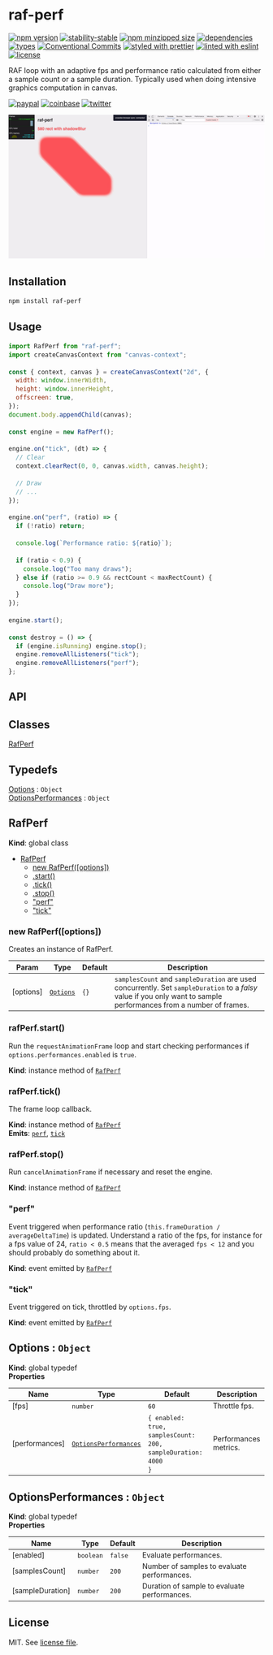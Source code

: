 # raf-perf

[![npm version](https://img.shields.io/npm/v/raf-perf)](https://www.npmjs.com/package/raf-perf)
[![stability-stable](https://img.shields.io/badge/stability-stable-green.svg)](https://www.npmjs.com/package/raf-perf)
[![npm minzipped size](https://img.shields.io/bundlephobia/minzip/raf-perf)](https://bundlephobia.com/package/raf-perf)
[![dependencies](https://img.shields.io/librariesio/release/npm/raf-perf)](https://github.com/dmnsgn/raf-perf/blob/main/package.json)
[![types](https://img.shields.io/npm/types/raf-perf)](https://github.com/microsoft/TypeScript)
[![Conventional Commits](https://img.shields.io/badge/Conventional%20Commits-1.0.0-fa6673.svg)](https://conventionalcommits.org)
[![styled with prettier](https://img.shields.io/badge/styled_with-Prettier-f8bc45.svg?logo=prettier)](https://github.com/prettier/prettier)
[![linted with eslint](https://img.shields.io/badge/linted_with-ES_Lint-4B32C3.svg?logo=eslint)](https://github.com/eslint/eslint)
[![license](https://img.shields.io/github/license/dmnsgn/raf-perf)](https://github.com/dmnsgn/raf-perf/blob/main/LICENSE.md)

RAF loop with an adaptive fps and performance ratio calculated from either a sample count or a sample duration. Typically used when doing intensive graphics computation in canvas.

[![paypal](https://img.shields.io/badge/donate-paypal-informational?logo=paypal)](https://paypal.me/dmnsgn)
[![coinbase](https://img.shields.io/badge/donate-coinbase-informational?logo=coinbase)](https://commerce.coinbase.com/checkout/56cbdf28-e323-48d8-9c98-7019e72c97f3)
[![twitter](https://img.shields.io/twitter/follow/dmnsgn?style=social)](https://twitter.com/dmnsgn)

![](https://raw.githubusercontent.com/dmnsgn/raf-perf/main/screenshot.gif)

## Installation

```bash
npm install raf-perf
```

## Usage

```js
import RafPerf from "raf-perf";
import createCanvasContext from "canvas-context";

const { context, canvas } = createCanvasContext("2d", {
  width: window.innerWidth,
  height: window.innerHeight,
  offscreen: true,
});
document.body.appendChild(canvas);

const engine = new RafPerf();

engine.on("tick", (dt) => {
  // Clear
  context.clearRect(0, 0, canvas.width, canvas.height);

  // Draw
  // ...
});

engine.on("perf", (ratio) => {
  if (!ratio) return;

  console.log(`Performance ratio: ${ratio}`);

  if (ratio < 0.9) {
    console.log("Too many draws");
  } else if (ratio >= 0.9 && rectCount < maxRectCount) {
    console.log("Draw more");
  }
});

engine.start();

const destroy = () => {
  if (engine.isRunning) engine.stop();
  engine.removeAllListeners("tick");
  engine.removeAllListeners("perf");
};
```

## API

<!-- api-start -->

## Classes

<dl>
<dt><a href="#RafPerf">RafPerf</a></dt>
<dd></dd>
</dl>

## Typedefs

<dl>
<dt><a href="#Options">Options</a> : <code>Object</code></dt>
<dd></dd>
<dt><a href="#OptionsPerformances">OptionsPerformances</a> : <code>Object</code></dt>
<dd></dd>
</dl>

<a name="RafPerf"></a>

## RafPerf

**Kind**: global class

- [RafPerf](#RafPerf)
  - [new RafPerf([options])](#new_RafPerf_new)
  - [.start()](#RafPerf+start)
  - [.tick()](#RafPerf+tick)
  - [.stop()](#RafPerf+stop)
  - ["perf"](#RafPerf+event_perf)
  - ["tick"](#RafPerf+event_tick)

<a name="new_RafPerf_new"></a>

### new RafPerf([options])

Creates an instance of RafPerf.

| Param     | Type                             | Default         | Description                                                                                                                                                         |
| --------- | -------------------------------- | --------------- | ------------------------------------------------------------------------------------------------------------------------------------------------------------------- |
| [options] | [<code>Options</code>](#Options) | <code>{}</code> | `samplesCount` and `sampleDuration` are used concurrently. Set `sampleDuration` to a _falsy_ value if you only want to sample performances from a number of frames. |

<a name="RafPerf+start"></a>

### rafPerf.start()

Run the `requestAnimationFrame` loop and start checking performances if `options.performances.enabled` is `true`.

**Kind**: instance method of [<code>RafPerf</code>](#RafPerf)  
<a name="RafPerf+tick"></a>

### rafPerf.tick()

The frame loop callback.

**Kind**: instance method of [<code>RafPerf</code>](#RafPerf)  
**Emits**: [<code>perf</code>](#RafPerf+event_perf), [<code>tick</code>](#RafPerf+event_tick)  
<a name="RafPerf+stop"></a>

### rafPerf.stop()

Run `cancelAnimationFrame` if necessary and reset the engine.

**Kind**: instance method of [<code>RafPerf</code>](#RafPerf)  
<a name="RafPerf+event_perf"></a>

### "perf"

Event triggered when performance ratio (`this.frameDuration / averageDeltaTime`) is updated. Understand a ratio of the fps, for instance for a fps value of 24, `ratio < 0.5` means that the averaged `fps < 12` and you should probably do something about it.

**Kind**: event emitted by [<code>RafPerf</code>](#RafPerf)  
<a name="RafPerf+event_tick"></a>

### "tick"

Event triggered on tick, throttled by `options.fps`.

**Kind**: event emitted by [<code>RafPerf</code>](#RafPerf)  
<a name="Options"></a>

## Options : <code>Object</code>

**Kind**: global typedef  
**Properties**

| Name           | Type                                                     | Default                                                                 | Description           |
| -------------- | -------------------------------------------------------- | ----------------------------------------------------------------------- | --------------------- |
| [fps]          | <code>number</code>                                      | <code>60</code>                                                         | Throttle fps.         |
| [performances] | [<code>OptionsPerformances</code>](#OptionsPerformances) | <code>{ enabled: true, samplesCount: 200, sampleDuration: 4000 }</code> | Performances metrics. |

<a name="OptionsPerformances"></a>

## OptionsPerformances : <code>Object</code>

**Kind**: global typedef  
**Properties**

| Name             | Type                 | Default            | Description                                  |
| ---------------- | -------------------- | ------------------ | -------------------------------------------- |
| [enabled]        | <code>boolean</code> | <code>false</code> | Evaluate performances.                       |
| [samplesCount]   | <code>number</code>  | <code>200</code>   | Number of samples to evaluate performances.  |
| [sampleDuration] | <code>number</code>  | <code>200</code>   | Duration of sample to evaluate performances. |

<!-- api-end -->

## License

MIT. See [license file](https://github.com/dmnsgn/raf-perf/blob/main/LICENSE.md).
